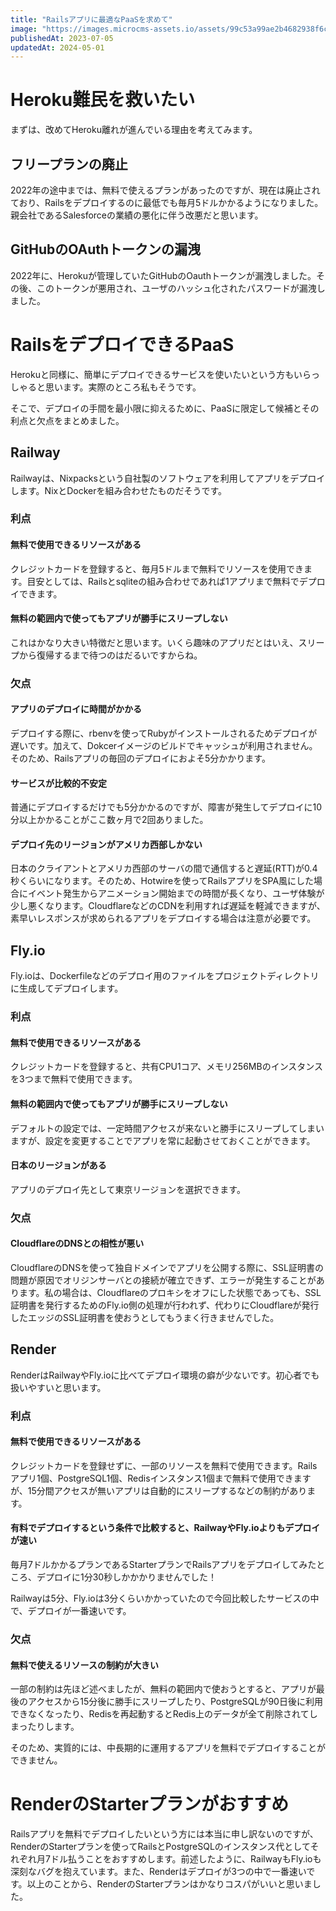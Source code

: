 ```yaml
---
title: "Railsアプリに最適なPaaSを求めて"
image: "https://images.microcms-assets.io/assets/99c53a99ae2b4682938f6c435d83e3d9/65d9891af050446fa73815fc8caca3a1/Microsoft-Fluentui-Emoji-3d-Cloud-3d.1024.png"
publishedAt: 2023-07-05
updatedAt: 2024-05-01
---
```


<h1 id="h04ad15a1a0">Heroku難民を救いたい</h1><p>まずは、改めてHeroku離れが進んでいる理由を考えてみます。</p><h2 id="h07d2e8654a">フリープランの廃止</h2><p>2022年の途中までは、無料で使えるプランがあったのですが、現在は廃止されており、Railsをデプロイするのに最低でも毎月5ドルかかるようになりました。親会社であるSalesforceの業績の悪化に伴う改悪だと思います。</p><h2 id="h86959f95b4">GitHubのOAuthトークンの漏洩</h2><p>2022年に、Herokuが管理していたGitHubのOauthトークンが漏洩しました。その後、このトークンが悪用され、ユーザのハッシュ化されたパスワードが漏洩しました。</p><h1 id="h129b673b54">RailsをデプロイできるPaaS</h1><p>Herokuと同様に、簡単にデプロイできるサービスを使いたいという方もいらっしゃると思います。実際のところ私もそうです。</p><p>そこで、デプロイの手間を最小限に抑えるために、PaaSに限定して候補とその利点と欠点をまとめました。</p><h2 id="h6b8872c126">Railway</h2><p>Railwayは、Nixpacksという自社製のソフトウェアを利用してアプリをデプロイします。NixとDockerを組み合わせたものだそうです。</p><h3 id="h5244c135f7">利点</h3><h4 id="hb2b2211ff0">無料で使用できるリソースがある</h4><p>クレジットカードを登録すると、毎月5ドルまで無料でリソースを使用できます。目安としては、Railsとsqliteの組み合わせであれば1アプリまで無料でデプロイできます。</p><h4 id="hcff1bed9cc">無料の範囲内で使ってもアプリが勝手にスリープしない</h4><p>これはかなり大きい特徴だと思います。いくら趣味のアプリだとはいえ、スリープから復帰するまで待つのはだるいですからね。</p><h3 id="h89f616d631">欠点</h3><h4 id="ha2ec0e1f98">アプリのデプロイに時間がかかる</h4><p>デプロイする際に、rbenvを使ってRubyがインストールされるためデプロイが遅いです。加えて、Dokcerイメージのビルドでキャッシュが利用されません。そのため、Railsアプリの毎回のデプロイにおよそ5分かかります。</p><h4 id="h2ad28ebb4d">サービスが比較的不安定</h4><p>普通にデプロイするだけでも5分かかるのですが、障害が発生してデプロイに10分以上かかることがここ数ヶ月で2回ありました。</p><h4 id="h2f417e632a">デプロイ先のリージョンがアメリカ西部しかない</h4><p>日本のクライアントとアメリカ西部のサーバの間で通信すると遅延(RTT)が0.4秒くらいになります。そのため、Hotwireを使ってRailsアプリをSPA風にした場合にイベント発生からアニメーション開始までの時間が長くなり、ユーザ体験が少し悪くなります。CloudflareなどのCDNを利用すれば遅延を軽減できますが、素早いレスポンスが求められるアプリをデプロイする場合は注意が必要です。</p><h2 id="hcf54bdc7df">Fly.io</h2><p>Fly.ioは、Dockerfileなどのデプロイ用のファイルをプロジェクトディレクトリに生成してデプロイします。</p><h3 id="h5244c135f7">利点</h3><h4 id="hb2b2211ff0">無料で使用できるリソースがある</h4><p>クレジットカードを登録すると、共有CPU1コア、メモリ256MBのインスタンスを3つまで無料で使用できます。</p><h4 id="hcff1bed9cc">無料の範囲内で使ってもアプリが勝手にスリープしない</h4><p>デフォルトの設定では、一定時間アクセスが来ないと勝手にスリープしてしまいますが、設定を変更することでアプリを常に起動させておくことができます。</p><h4 id="h122cae2f7f">日本のリージョンがある</h4><p>アプリのデプロイ先として東京リージョンを選択できます。</p><h3 id="h89f616d631">欠点</h3><h4 id="h7822bc1299">CloudflareのDNSとの相性が悪い</h4><p>CloudflareのDNSを使って独自ドメインでアプリを公開する際に、SSL証明書の問題が原因でオリジンサーバとの接続が確立できず、エラーが発生することがあります。私の場合は、Cloudflareのプロキシをオフにした状態であっても、SSL証明書を発行するためのFly.io側の処理が行われず、代わりにCloudflareが発行したエッジのSSL証明書を使おうとしてもうまく行きませんでした。</p><h2 id="h1f6a8fd369">Render</h2><p>RenderはRailwayやFly.ioに比べてデプロイ環境の癖が少ないです。初心者でも扱いやすいと思います。</p><h3 id="h5244c135f7">利点</h3><h4 id="hb2b2211ff0">無料で使用できるリソースがある</h4><p>クレジットカードを登録せずに、一部のリソースを無料で使用できます。Railsアプリ1個、PostgreSQL1個、Redisインスタンス1個まで無料で使用できますが、15分間アクセスが無いアプリは自動的にスリープするなどの制約があります。</p><h4 id="hf3b2af13ba">有料でデプロイするという条件で比較すると、RailwayやFly.ioよりもデプロイが速い</h4><p>毎月7ドルかかるプランであるStarterプランでRailsアプリをデプロイしてみたところ、デプロイに1分30秒しかかかりませんでした！</p><p>Railwayは5分、Fly.ioは3分くらいかかっていたので今回比較したサービスの中で、デプロイが一番速いです。</p><h3 id="h89f616d631">欠点</h3><h4 id="hf41cd91228">無料で使えるリソースの制約が大きい</h4><p>一部の制約は先ほど述べましたが、無料の範囲内で使おうとすると、アプリが最後のアクセスから15分後に勝手にスリープしたり、PostgreSQLが90日後に利用できなくなったり、Redisを再起動するとRedis上のデータが全て削除されてしまったりします。</p><p>そのため、実質的には、中長期的に運用するアプリを無料でデプロイすることができません。</p><h1 id="h07baa2f1d0">RenderのStarterプランがおすすめ</h1><p>Railsアプリを無料でデプロイしたいという方には本当に申し訳ないのですが、RenderのStarterプランを使ってRailsとPostgreSQLのインスタンス代としてそれぞれ月7ドル払うことをおすすめします。前述したように、RailwayもFly.ioも深刻なバグを抱えています。また、Renderはデプロイが3つの中で一番速いです。以上のことから、RenderのStarterプランはかなりコスパがいいと思いました。</p>